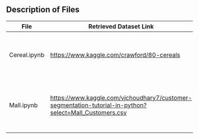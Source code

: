 ## Description of Files

File | Retrieved Dataset Link | Description|
-----| ---------------------- | -----------|
Cereal.ipynb | https://www.kaggle.com/crawford/80-cereals | Utilized Linear Regression to  Predict Rating based on features.|
Mall.ipynb | https://www.kaggle.com/vjchoudhary7/customer-segmentation-tutorial-in-python?select=Mall_Customers.csv | Data cleaning and simple summary statistics with visualizations|

